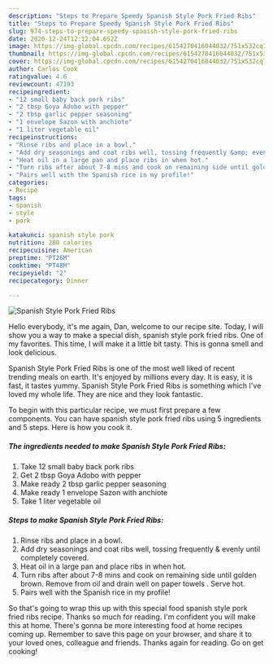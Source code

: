 ```yaml
---
description: "Steps to Prepare Speedy Spanish Style Pork Fried Ribs"
title: "Steps to Prepare Speedy Spanish Style Pork Fried Ribs"
slug: 974-steps-to-prepare-speedy-spanish-style-pork-fried-ribs
date: 2020-12-24T12:12:04.652Z
image: https://img-global.cpcdn.com/recipes/6154270416044032/751x532cq70/spanish-style-pork-fried-ribs-recipe-main-photo.jpg
thumbnail: https://img-global.cpcdn.com/recipes/6154270416044032/751x532cq70/spanish-style-pork-fried-ribs-recipe-main-photo.jpg
cover: https://img-global.cpcdn.com/recipes/6154270416044032/751x532cq70/spanish-style-pork-fried-ribs-recipe-main-photo.jpg
author: Carlos Cook
ratingvalue: 4.6
reviewcount: 47193
recipeingredient:
- "12 small baby back pork ribs"
- "2 tbsp Goya Adobo with pepper"
- "2 tbsp garlic pepper seasoning"
- "1 envelope Sazon with anchiote"
- "1 liter vegetable oil"
recipeinstructions:
- "Rinse ribs and place in a bowl."
- "Add dry seasonings and coat ribs well, tossing frequently &amp; evenly until completely covered."
- "Heat oil in a large pan and place ribs in when hot."
- "Turn ribs after about 7-8 mins and cook on remaining side until golden brown. Remove from oil and drain well on paper towels .  Serve hot."
- "Pairs well with the Spanish rice in my profile!"
categories:
- Recipe
tags:
- spanish
- style
- pork

katakunci: spanish style pork 
nutrition: 280 calories
recipecuisine: American
preptime: "PT26M"
cooktime: "PT48M"
recipeyield: "2"
recipecategory: Dinner

---
```



![Spanish Style Pork Fried Ribs](https://img-global.cpcdn.com/recipes/6154270416044032/751x532cq70/spanish-style-pork-fried-ribs-recipe-main-photo.jpg)

Hello everybody, it's me again, Dan, welcome to our recipe site. Today, I will show you a way to make a special dish, spanish style pork fried ribs. One of my favorites. This time, I will make it a little bit tasty. This is gonna smell and look delicious.



Spanish Style Pork Fried Ribs is one of the most well liked of recent trending meals on earth. It's enjoyed by millions every day. It is easy, it is fast, it tastes yummy. Spanish Style Pork Fried Ribs is something which I've loved my whole life. They are nice and they look fantastic.


To begin with this particular recipe, we must first prepare a few components. You can have spanish style pork fried ribs using 5 ingredients and 5 steps. Here is how you cook it.

<!--inarticleads1-->

##### The ingredients needed to make Spanish Style Pork Fried Ribs:

1. Take 12 small baby back pork ribs
1. Get 2 tbsp Goya Adobo with pepper
1. Make ready 2 tbsp garlic pepper seasoning
1. Make ready 1 envelope Sazon with anchiote
1. Take 1 liter vegetable oil




<!--inarticleads2-->

##### Steps to make Spanish Style Pork Fried Ribs:

1. Rinse ribs and place in a bowl.
1. Add dry seasonings and coat ribs well, tossing frequently &amp; evenly until completely covered.
1. Heat oil in a large pan and place ribs in when hot.
1. Turn ribs after about 7-8 mins and cook on remaining side until golden brown. Remove from oil and drain well on paper towels .  Serve hot.
1. Pairs well with the Spanish rice in my profile!




So that's going to wrap this up with this special food spanish style pork fried ribs recipe. Thanks so much for reading. I'm confident you will make this at home. There's gonna be more interesting food at home recipes coming up. Remember to save this page on your browser, and share it to your loved ones, colleague and friends. Thanks again for reading. Go on get cooking!
